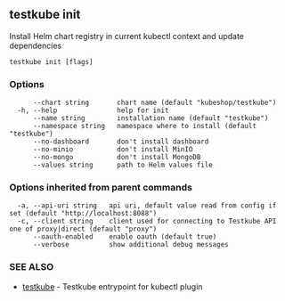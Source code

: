 ## testkube init

Install Helm chart registry in current kubectl context and update dependencies

```
testkube init [flags]
```

### Options

```
      --chart string       chart name (default "kubeshop/testkube")
  -h, --help               help for init
      --name string        installation name (default "testkube")
      --namespace string   namespace where to install (default "testkube")
      --no-dashboard       don't install dashboard
      --no-minio           don't install MinIO
      --no-mongo           don't install MongoDB
      --values string      path to Helm values file
```

### Options inherited from parent commands

```
  -a, --api-uri string   api uri, default value read from config if set (default "http://localhost:8088")
  -c, --client string    client used for connecting to Testkube API one of proxy|direct (default "proxy")
      --oauth-enabled    enable oauth (default true)
      --verbose          show additional debug messages
```

### SEE ALSO

* [testkube](testkube.md)	 - Testkube entrypoint for kubectl plugin

